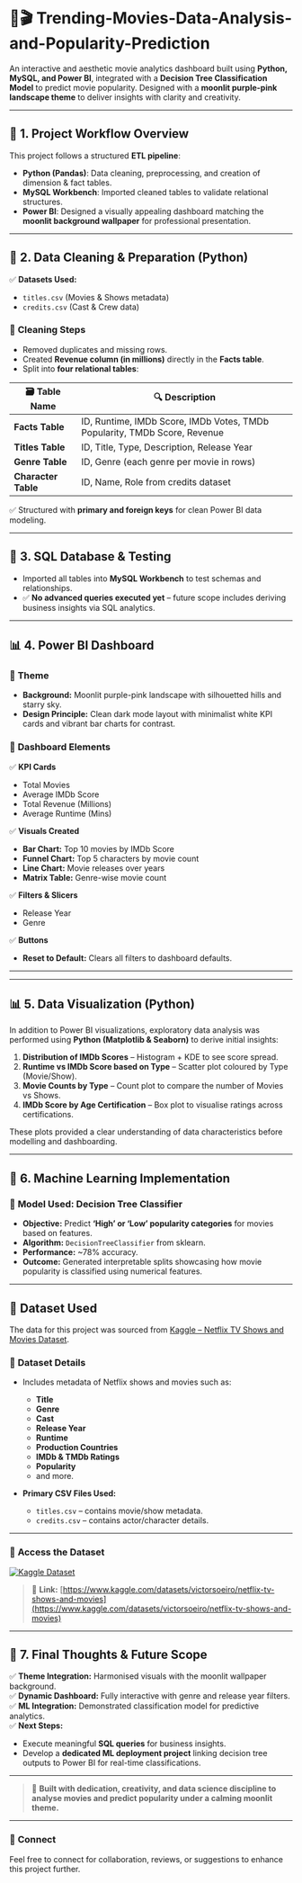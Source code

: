 # 🌌🎬 Trending-Movies-Data-Analysis-and-Popularity-Prediction


An interactive and aesthetic movie analytics dashboard built using **Python, MySQL, and Power BI**, integrated with a **Decision Tree Classification Model** to predict movie popularity. Designed with a **moonlit purple-pink landscape theme** to deliver insights with clarity and creativity.

---

## 🧩 **1. Project Workflow Overview**

This project follows a structured **ETL pipeline**:

- **Python (Pandas)**: Data cleaning, preprocessing, and creation of dimension & fact tables.
- **MySQL Workbench**: Imported cleaned tables to validate relational structures.
- **Power BI**: Designed a visually appealing dashboard matching the **moonlit background wallpaper** for professional presentation.

---

## 🧹 **2. Data Cleaning & Preparation (Python)**

✅ **Datasets Used:**
- `titles.csv` (Movies & Shows metadata)
- `credits.csv` (Cast & Crew data)

### 🔧 **Cleaning Steps**
- Removed duplicates and missing rows.
- Created **Revenue column (in millions)** directly in the **Facts table**.
- Split into **four relational tables**:

| 🗃 **Table Name** | 🔍 **Description** |
|-----------------|---------------------|
| **Facts Table** | ID, Runtime, IMDb Score, IMDb Votes, TMDb Popularity, TMDb Score, Revenue |
| **Titles Table** | ID, Title, Type, Description, Release Year |
| **Genre Table** | ID, Genre (each genre per movie in rows) |
| **Character Table** | ID, Name, Role from credits dataset |

✅ Structured with **primary and foreign keys** for clean Power BI data modeling.

---

## 💾 **3. SQL Database & Testing**

- Imported all tables into **MySQL Workbench** to test schemas and relationships.
- ✅ **No advanced queries executed yet** – future scope includes deriving business insights via SQL analytics.

---

## 📊 **4. Power BI Dashboard**

### 🎨 **Theme**
- **Background:** Moonlit purple-pink landscape with silhouetted hills and starry sky.
- **Design Principle:** Clean dark mode layout with minimalist white KPI cards and vibrant bar charts for contrast.

### 🔷 **Dashboard Elements**

✅ **KPI Cards**
- Total Movies
- Average IMDb Score
- Total Revenue (Millions)
- Average Runtime (Mins)

✅ **Visuals Created**
- **Bar Chart:** Top 10 movies by IMDb Score
- **Funnel Chart:** Top 5 characters by movie count
- **Line Chart:** Movie releases over years
- **Matrix Table:** Genre-wise movie count

✅ **Filters & Slicers**
- Release Year
- Genre

✅ **Buttons**
- **Reset to Default:** Clears all filters to dashboard defaults.

---
---

## 📊 5. Data Visualization (Python)

In addition to Power BI visualizations, exploratory data analysis was performed using **Python (Matplotlib & Seaborn)** to derive initial insights:

1. **Distribution of IMDb Scores** – Histogram + KDE to see score spread.
2. **Runtime vs IMDb Score based on Type** – Scatter plot coloured by Type (Movie/Show).
3. **Movie Counts by Type** – Count plot to compare the number of Movies vs Shows.
4. **IMDb Score by Age Certification** – Box plot to visualise ratings across certifications.

These plots provided a clear understanding of data characteristics before modelling and dashboarding.

---

## 🧠 **6. Machine Learning Implementation**

### 🔷 **Model Used:** Decision Tree Classifier

- **Objective:** Predict **‘High’ or ‘Low’ popularity categories** for movies based on features.
- **Algorithm:** `DecisionTreeClassifier` from sklearn.
- **Performance:** ~78% accuracy.
- **Outcome:** Generated interpretable splits showcasing how movie popularity is classified using numerical features.

---

## 📁 **Dataset Used**

The data for this project was sourced from [Kaggle – Netflix TV Shows and Movies Dataset](https://www.kaggle.com/datasets/victorsoeiro/netflix-tv-shows-and-movies).

### 📌 **Dataset Details**

- Includes metadata of Netflix shows and movies such as:
  - **Title**
  - **Genre**
  - **Cast**
  - **Release Year**
  - **Runtime**
  - **Production Countries**
  - **IMDb & TMDb Ratings**
  - **Popularity**
  - and more.

- **Primary CSV Files Used:**
  - `titles.csv` – contains movie/show metadata.
  - `credits.csv` – contains actor/character details.

---

### 🔗 **Access the Dataset**

[![Kaggle Dataset](https://img.shields.io/badge/View%20on-Kaggle-blue)](https://www.kaggle.com/datasets/victorsoeiro/netflix-tv-shows-and-movies)

> 📎 **Link:** [https://www.kaggle.com/datasets/victorsoeiro/netflix-tv-shows-and-movies](https://www.kaggle.com/datasets/victorsoeiro/netflix-tv-shows-and-movies)

---

## 📌 **7. Final Thoughts & Future Scope**

✅ **Theme Integration:** Harmonised visuals with the moonlit wallpaper background.  
✅ **Dynamic Dashboard:** Fully interactive with genre and release year filters.  
✅ **ML Integration:** Demonstrated classification model for predictive analytics.  
✅ **Next Steps:**
- Execute meaningful **SQL queries** for business insights.
- Develop a **dedicated ML deployment project** linking decision tree outputs to Power BI for real-time classifications.

---

> 🙌 **Built with dedication, creativity, and data science discipline to analyse movies and predict popularity under a calming moonlit theme.**

---

### 🔗 **Connect**

Feel free to connect for collaboration, reviews, or suggestions to enhance this project further.



